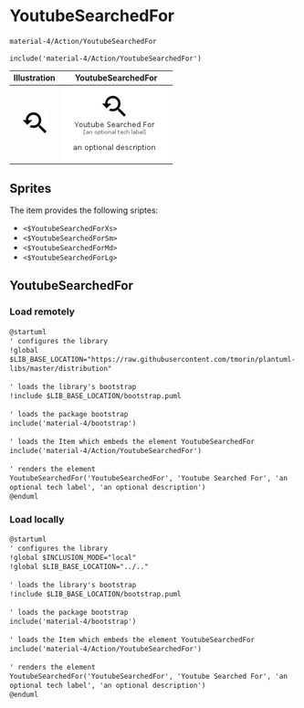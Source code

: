 # YoutubeSearchedFor


```text
material-4/Action/YoutubeSearchedFor
```

```text
include('material-4/Action/YoutubeSearchedFor')
```



| Illustration | YoutubeSearchedFor |
| :---: | :---: |
| ![illustration for Illustration](../../material-4/Action/YoutubeSearchedFor.png) | ![illustration for YoutubeSearchedFor](../../material-4/Action/YoutubeSearchedFor.Local.png) |



## Sprites
The item provides the following sriptes:

- `<$YoutubeSearchedForXs>`
- `<$YoutubeSearchedForSm>`
- `<$YoutubeSearchedForMd>`
- `<$YoutubeSearchedForLg>`





## YoutubeSearchedFor

### Load remotely
```plantuml
@startuml
' configures the library
!global $LIB_BASE_LOCATION="https://raw.githubusercontent.com/tmorin/plantuml-libs/master/distribution"

' loads the library's bootstrap
!include $LIB_BASE_LOCATION/bootstrap.puml

' loads the package bootstrap
include('material-4/bootstrap')

' loads the Item which embeds the element YoutubeSearchedFor
include('material-4/Action/YoutubeSearchedFor')

' renders the element
YoutubeSearchedFor('YoutubeSearchedFor', 'Youtube Searched For', 'an optional tech label', 'an optional description')
@enduml
```

### Load locally
```plantuml
@startuml
' configures the library
!global $INCLUSION_MODE="local"
!global $LIB_BASE_LOCATION="../.."

' loads the library's bootstrap
!include $LIB_BASE_LOCATION/bootstrap.puml

' loads the package bootstrap
include('material-4/bootstrap')

' loads the Item which embeds the element YoutubeSearchedFor
include('material-4/Action/YoutubeSearchedFor')

' renders the element
YoutubeSearchedFor('YoutubeSearchedFor', 'Youtube Searched For', 'an optional tech label', 'an optional description')
@enduml
```

